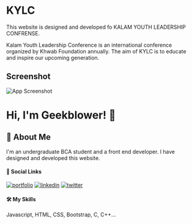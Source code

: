 # KYLC

This website is designed and developed fo KALAM YOUTH LEADERSHIP CONFRENSE.

Kalam Youth Leadership Conference is an international conference organized by Khwab Foundation annually. The aim of KYLC is to educate and inspire our upcoming generation.

## Screenshot

![App Screenshot](https://github.com/geekblower/kylc/blob/main/Assets/IMG/screenshot.png)

# Hi, I'm Geekblower! 👋

## 🚀 About Me

I'm an undergraduate BCA student and a front end developer. I have designed and developed this website.

#### 🔗 Social Links
[![portfolio](https://img.shields.io/badge/my_portfolio-000?style=for-the-badge&logo=ko-fi&logoColor=white)](https://geekblower.github.io/)
[![linkedin](https://img.shields.io/badge/linkedin-0A66C2?style=for-the-badge&logo=linkedin&logoColor=white)](https://www.linkedin.com/in/geekblower/)
[![twitter](https://img.shields.io/badge/twitter-1DA1F2?style=for-the-badge&logo=twitter&logoColor=white)](https://twitter.com/geekblower/)

#### 🛠 My Skills
Javascript, HTML, CSS, Bootstrap, C, C++...
